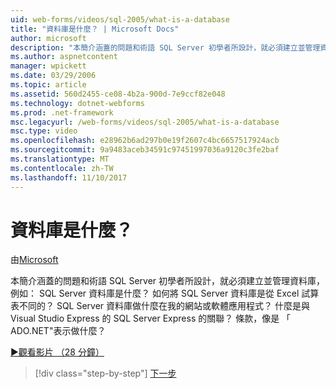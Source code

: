 ```yaml
---
uid: web-forms/videos/sql-2005/what-is-a-database
title: "資料庫是什麼？ | Microsoft Docs"
author: microsoft
description: "本簡介涵蓋的問題和術語 SQL Server 初學者所設計，就必須建立並管理資料庫，例如： SQL Server 資料庫是什麼？ 如何..."
ms.author: aspnetcontent
manager: wpickett
ms.date: 03/29/2006
ms.topic: article
ms.assetid: 560d2455-ce08-4b2a-900d-7e9ccf82e048
ms.technology: dotnet-webforms
ms.prod: .net-framework
msc.legacyurl: /web-forms/videos/sql-2005/what-is-a-database
msc.type: video
ms.openlocfilehash: e28962b6ad297b0e19f2607c4bc6657517924acb
ms.sourcegitcommit: 9a9483aceb34591c97451997036a9120c3fe2baf
ms.translationtype: MT
ms.contentlocale: zh-TW
ms.lasthandoff: 11/10/2017
---
```

<a name="what-is-a-database"></a>資料庫是什麼？
====================
由[Microsoft](https://github.com/microsoft)

本簡介涵蓋的問題和術語 SQL Server 初學者所設計，就必須建立並管理資料庫，例如： SQL Server 資料庫是什麼？ 如何將 SQL Server 資料庫是從 Excel 試算表不同的？ SQL Server 資料庫做什麼在我的網站或軟體應用程式？ 什麼是與 Visual Studio Express 的 SQL Server Express 的關聯？ 條款，像是 「 ADO.NET"表示做什麼？

[&#9654;觀看影片 （28 分鐘）](https://channel9.msdn.com/Blogs/ASP-NET-Site-Videos/what-is-a-database)

>[!div class="step-by-step"]
[下一步](understanding-database-tables-and-records.md)
